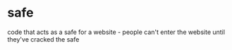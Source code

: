# safe
code that acts as a safe for a website - people can't enter the website until they've cracked the safe
